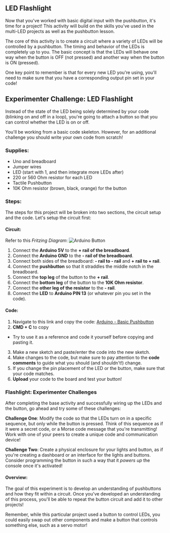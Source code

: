 ## LED Flashlight
Now that you've worked with basic digital input with the pushbutton, it's time for a project! This activity will build on the skills you've used in the multi-LED projects as well as the pushbutton lesson.

The core of this activity is to create a circuit where a variety of LEDs will be controlled by a pushbutton. The timing and behavior of the LEDs is completely up to you. The basic concept is that the LEDs will behave one way when the button is OFF (not pressed) and another way when the button is ON (pressed).

One key point to remember is that for every new LED you're using, you'll need to make sure that you have a corresponding output pin set in your code!

## Experimenter Challenge: LED Flashlight
Instead of the state of the LED being solely determined by your code (blinking on and off in a loop), you're going to attach a button so that you can control whether the LED is on or off.

You'll be working from a basic code skeleton. However, for an additional challenge you should write your own code from scratch!

### Supplies:
- Uno and breadboard
- Jumper wires
- LED (start with 1, and then integrate more LEDs after)
- 220 or 560 Ohm resistor for each LED
- Tactile Pushbutton
- 10K Ohm resistor (brown, black, orange) for the button

### Steps:
The steps for this project will be broken into two sections, the circuit setup and the code. Let's setup the circuit first:

#### Circuit:
Refer to this _Fritzing Diagram_:
![Arduino Button](http://dhf-website.s3.amazonaws.com/images/ArdExp-buttonLight_bb.png)

1. Connect the **Arduino 5V** to the **+ rail of the breadboard**.
2. Connect the **Arduino GND** to the **- rail of the breadboard**.
3. Connect both sides of the breadboard: **- rail to - rail** and **+ rail to + rail**.
4. Connect the **pushbutton** so that it straddles the middle notch in the breadboard.
5. Connect the **top leg** of the button to the **+ rail**.
6. Connect the **bottom leg** of the button to the **10K Ohm resistor**.
7. Connect the **other leg of the resistor** to the **- rail**.
8. Connect the **LED** to **Arduino PIN 13** (or whatever pin you set in the code).

#### Code:
1. Navigate to this link and copy the code: [Arduino - Basic Pushbutton](https://gist.github.com/jonathanprozzi/cf8b7669e5653bc1a630e5d2c1ba99e1)
2. **CMD + C** to copy
 - Try to use it as a reference and code it yourself before copying and pasting it.
3. Make a new sketch and paste/enter the code into the new sketch.
3. Make changes to the code, but make sure to pay attention to the **code comments** to guide what you should (and shouldn't!) change.
4. If you change the pin placement of the LED or the button, make sure that your code matches.
5. **Upload** your code to the board and test your button!

### Flashlight: Experimenter Challenges
After completing the base activity and successfully wiring up the LEDs and the button, go ahead and try some of these challenges:

**Challenge One**: Modify the code so that the LEDs turn on in a specific sequence, but only while the button is pressed. Think of this sequence as if it were a secret code, or a Morse code message that you're transmitting! Work with one of your peers to create a unique code and communication device!

**Challenge Two**: Create a physical enclosure for your lights and button, as if you're creating a dashboard or an interface for the lights and buttons. Consider programming the button in such a way that it *powers up* the console once it's activated!

#### Overview:
The goal of this experiment is to develop an understanding of pushbuttons and how they fit within a circuit. Once you've developed an understanding of this process, you'll be able to repeat the button circuit and add it to other projects!

Remember, while this particular project used a button to control LEDs, you could easily swap out other components and make a button that controls something else, such as a servo motor!
